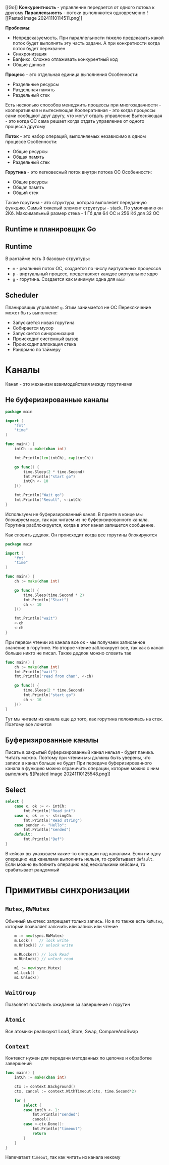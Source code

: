 [[Go]]
**Конкурентность** - управление передается от одного потока к другому
**Параллельность** - потоки выполняются одновременно
![[Pasted image 20241110114511.png]]

**Проблемы**:
- Непредсказуемость. При параллельности тяжело предсказать какой поток будет выполнять эту часть задачи. А при конкретности когда поток будет перехвачен 
- Синхронизация
- Багфикс. Сложно отлаживать конкурентный код
- Общие данные

**Процесс** - это отдельная единица выполнения
Особенности:
- Раздельные ресурсы
- Раздельная память
- Раздельный стек

Есть несколько способов менеджить процессы при многозадачности - кооперативная и вытесняющая
Кооперативная - это когда процессы сами сообщают друг другу, что могут отдать управление
Вытесняющая - это когда ОС сама решает когда отдать управление от одного процесса другому

**Поток** - это набор операций, выполняемых независимо в одном процессе
Особенности:
- Общие ресурсы
- Общая память
- Раздельный стек

**Горутина** - это легковесный поток внутри потока ОС
Особенности:
- Общие ресурсы
- Общая память
- Общий стек

Также горутина - это структура, которая выполняет переданную функцию. Самый тяжелый элемент структуры - stack.  По умолчанию он 2Кб. Максимальный размер стека - 1 Гб для 64 ОС и 256 Кб для 32 ОС

## Runtime и планировщик Go
## Runtime
В рантайме есть 3 базовые структуры:
- `m` - реальный поток ОС, создается по числу виртуальных процессов
- `p` - виртуальный процесс, представляет каждое виртуальное ядро
- `g` - горутина. Создается как минимум одна для `main`
## Scheduler
Планировщик управляет `g`. Этим занимается не ОС
Переключение может быть выполнено:
- Запускается новая горутина
- Собирается мусор
- Запускается синхронизация
- Происходит системный вызов
- Происходит аллокация стека
- Рандомно по таймеру

# Каналы
Канал - это механизм взаимодействия между горутинами

## Не буферизированные каналы
```go
package main

import (
	"fmt"
	"time"
)

func main() {
	intCh := make(chan int)

	fmt.Println(len(intCh), cap(intCh))

	go func() {
		time.Sleep(2 * time.Second)
		fmt.Println("start go")
		intCh <- 10
	}()

	fmt.Println("Wait go")
	fmt.Println("Result", <-intCh)
}
```
Используем не буферизированный канал. В принте в конце мы блокируем `main`, так как читаем из не буферизированного канала. Горутина разблокируется, когда в этот канал запишется сообщение.

Как словить дедлок. Он происходит когда все горутины блокируются
```go
package main

import (
	"fmt"
	"time"
)

func main() {
	ch := make(chan int)

	go func() {
		time.Sleep(time.Second * 2)
		fmt.Println("Start")
		ch <- 10
	}()

	fmt.Println("wait")
	<-ch
	<-ch
}
```
При первом чтении из канала все ок - мы получаем записанное значение в горутине. Но второе чтение заблокирует все, так как в канал больше никто не писал. Также дедлок можно словить так
```go
func main() {
	ch := make(chan int)
	fmt.Println("wait")
	fmt.Println("read from chan", <-ch)

	go func() {
		time.Sleep(2 * time.Second)
		fmt.Println("start go")
		ch <- 10
	}()
}
```
Тут мы читаем из канала еще до того, как горутина положилась на стек. Поэтому все лочится

## Буферизированные каналы
Писать в закрытый буферизированный канал нельзя - будет паника. Читать можно. Поэтому при чтении мы должны быть уверены, что записи в канал больше не будет
При передаче буферизированного канала в функцию можно ограничить операции, которые можно с ним выполнять
![[Pasted image 20241110125548.png]]

## Select
```go
select {
    case x, ok := <- intCh:
        fmt.Println("Read int")
    case x, ok := <- stringCh:
        fmt.Println("Read string")
    case sender <- "Hello":
        fmt.Println("sended")
    default:
        fmt.Println("Def")
}
```
В кейсах вы указываем какие-то операции над каналами. Если ни одну операцию над каналами выполнить нельзя, то срабатывает `default`. Если можно выполнить операцию над несколькими кейсами, то срабатывает рандомный

# Примитивы синхронизации
## `Mutex`, `RWMutex`
Обычный мьютекс запрещает только запись. Но в го также есть `RWMutex`, который позволяет залочить или запись или чтение
```go
	m := new(sync.RWMutex)
	m.Lock()   // lock write
	m.Unlock() // unlock write

	m.RLocker() // lock Read
	m.RUnlock() // unlock read

	m1 := new(sync.Mutex)
	m1.Lock()
	m1.Unlock()

```
## `WaitGroup`
Позволяет поставить ожидание за завершение n горутин

## `Atomic`
Все атомики реализуют Load, Store, Swap, CompareAndSwap

## `Context`
Контекст нужен для передачи методанных по цепочке и обработке завершений
```go
func main() {
	intCh := make(chan int)

	ctx := context.Background()
	ctx, cancel := context.WithTimeout(ctx, time.Second*2)

	for {
		select {
		case intCh <- 1:
			fmt.Println("sended")
			cancel()
		case <-ctx.Done():
			fmt.Println("timeout")
			return
		}
	}
}
```
Напечатает `timeout`, так как читать из канала некому